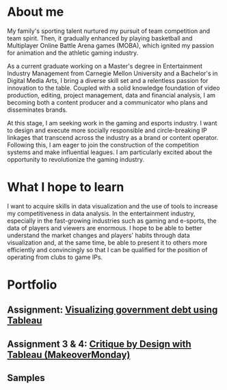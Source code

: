 # About me
My family's sporting talent nurtured my pursuit of team competition and team spirit. Then, it gradually enhanced by playing basketball and Multiplayer Online Battle Arena games (MOBA), which ignited my passion for animation and the athletic gaming industry. 

As a current graduate working on a Master's degree in Entertainment Industry Management from Carnegie Mellon University and a Bachelor's in Digital Media Arts, I bring a diverse skill set and a relentless passion for innovation to the table. Coupled with a solid knowledge foundation of video production, editing, project management, data and financial analysis, I am becoming both a content producer and a communicator who plans and disseminates brands.

At this stage, I am seeking work in the gaming and esports industry. I want to design and execute more socially responsible and circle-breaking IP linkages that transcend across the industry as a brand or content operator. Following this, I am eager to join the construction of the competition systems and make influential leagues. I am particularly excited about the opportunity to revolutionize the gaming industry.
# What I hope to learn
I want to acquire skills in data visualization and the use of tools to increase my competitiveness in data analysis. In the entertainment industry, especially in the fast-growing industries such as gaming and e-sports, the data of players and viewers are enormous. I hope to be able to better understand the market changes and players' habits through data visualization and, at the same time, be able to present it to others more efficiently and convincingly so that I can be qualified for the position of operating from clubs to game IPs.
# Portfolio
## Assignment: [Visualizing government debt using Tableau](/page2.md)

## Assignment 3 & 4: [Critique by Design with Tableau (MakeoverMonday)](/page3.md)

## Samples 
